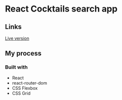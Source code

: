 # React Cocktails search app


## Links
[Live version](https://main--react-cocktails1.netlify.app/)

## My process
### Built with

- React
- react-router-dom
- CSS Flexbox
- CSS Grid
